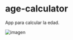 ﻿# age-calculator
App para calcular la edad.

![imagen](https://github.com/Facug03/age-calculator/assets/107658697/261956a4-2036-49c5-aac4-f9453e7db7ea)
